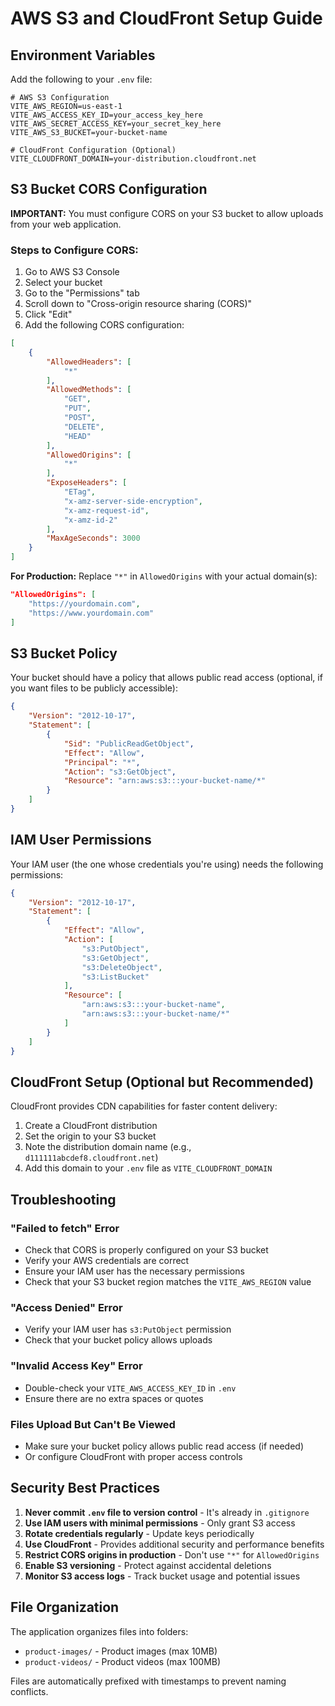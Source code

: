 # AWS S3 and CloudFront Setup Guide

## Environment Variables

Add the following to your `.env` file:

```env
# AWS S3 Configuration
VITE_AWS_REGION=us-east-1
VITE_AWS_ACCESS_KEY_ID=your_access_key_here
VITE_AWS_SECRET_ACCESS_KEY=your_secret_key_here
VITE_AWS_S3_BUCKET=your-bucket-name

# CloudFront Configuration (Optional)
VITE_CLOUDFRONT_DOMAIN=your-distribution.cloudfront.net
```

## S3 Bucket CORS Configuration

**IMPORTANT:** You must configure CORS on your S3 bucket to allow uploads from your web application.

### Steps to Configure CORS:

1. Go to AWS S3 Console
2. Select your bucket
3. Go to the "Permissions" tab
4. Scroll down to "Cross-origin resource sharing (CORS)"
5. Click "Edit"
6. Add the following CORS configuration:

```json
[
    {
        "AllowedHeaders": [
            "*"
        ],
        "AllowedMethods": [
            "GET",
            "PUT",
            "POST",
            "DELETE",
            "HEAD"
        ],
        "AllowedOrigins": [
            "*"
        ],
        "ExposeHeaders": [
            "ETag",
            "x-amz-server-side-encryption",
            "x-amz-request-id",
            "x-amz-id-2"
        ],
        "MaxAgeSeconds": 3000
    }
]
```

**For Production:** Replace `"*"` in `AllowedOrigins` with your actual domain(s):
```json
"AllowedOrigins": [
    "https://yourdomain.com",
    "https://www.yourdomain.com"
]
```

## S3 Bucket Policy

Your bucket should have a policy that allows public read access (optional, if you want files to be publicly accessible):

```json
{
    "Version": "2012-10-17",
    "Statement": [
        {
            "Sid": "PublicReadGetObject",
            "Effect": "Allow",
            "Principal": "*",
            "Action": "s3:GetObject",
            "Resource": "arn:aws:s3:::your-bucket-name/*"
        }
    ]
}
```

## IAM User Permissions

Your IAM user (the one whose credentials you're using) needs the following permissions:

```json
{
    "Version": "2012-10-17",
    "Statement": [
        {
            "Effect": "Allow",
            "Action": [
                "s3:PutObject",
                "s3:GetObject",
                "s3:DeleteObject",
                "s3:ListBucket"
            ],
            "Resource": [
                "arn:aws:s3:::your-bucket-name",
                "arn:aws:s3:::your-bucket-name/*"
            ]
        }
    ]
}
```

## CloudFront Setup (Optional but Recommended)

CloudFront provides CDN capabilities for faster content delivery:

1. Create a CloudFront distribution
2. Set the origin to your S3 bucket
3. Note the distribution domain name (e.g., `d111111abcdef8.cloudfront.net`)
4. Add this domain to your `.env` file as `VITE_CLOUDFRONT_DOMAIN`

## Troubleshooting

### "Failed to fetch" Error
- Check that CORS is properly configured on your S3 bucket
- Verify your AWS credentials are correct
- Ensure your IAM user has the necessary permissions
- Check that your S3 bucket region matches the `VITE_AWS_REGION` value

### "Access Denied" Error
- Verify your IAM user has `s3:PutObject` permission
- Check that your bucket policy allows uploads

### "Invalid Access Key" Error
- Double-check your `VITE_AWS_ACCESS_KEY_ID` in `.env`
- Ensure there are no extra spaces or quotes

### Files Upload But Can't Be Viewed
- Make sure your bucket policy allows public read access (if needed)
- Or configure CloudFront with proper access controls

## Security Best Practices

1. **Never commit `.env` file to version control** - It's already in `.gitignore`
2. **Use IAM users with minimal permissions** - Only grant S3 access
3. **Rotate credentials regularly** - Update keys periodically
4. **Use CloudFront** - Provides additional security and performance benefits
5. **Restrict CORS origins in production** - Don't use `"*"` for `AllowedOrigins`
6. **Enable S3 versioning** - Protect against accidental deletions
7. **Monitor S3 access logs** - Track bucket usage and potential issues

## File Organization

The application organizes files into folders:
- `product-images/` - Product images (max 10MB)
- `product-videos/` - Product videos (max 100MB)

Files are automatically prefixed with timestamps to prevent naming conflicts.
